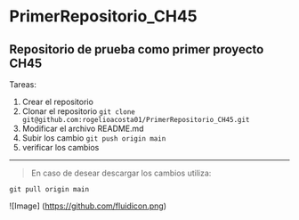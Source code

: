 # PrimerRepositorio_CH45

## Repositorio de prueba como primer proyecto CH45

Tareas:
1. Crear el repositorio
2. Clonar el repositorio
` git clone git@github.com:rogelioacosta01/PrimerRepositorio_CH45.git `
3. Modificar el archivo README.md
4. Subir los cambio
` git push origin main `
5. verificar los cambios


---
> En caso de desear descargar los cambios utiliza:

`git pull origin main`

![Image] (https://github.com/fluidicon.png)

